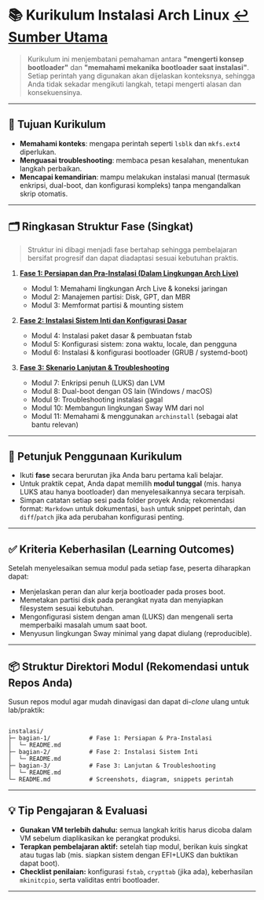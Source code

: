 
# **📚 Kurikulum Instalasi Arch Linux** [↩️ Sumber Utama][0]

> Kurikulum ini menjembatani pemahaman antara **"mengerti konsep bootloader"** dan **"memahami mekanika bootloader saat instalasi"**. Setiap perintah yang digunakan akan dijelaskan konteksnya, sehingga Anda tidak sekadar mengikuti langkah, tetapi mengerti alasan dan konsekuensinya.

---

## 🎯 Tujuan Kurikulum
- **Memahami konteks**: mengapa perintah seperti `lsblk` dan `mkfs.ext4` diperlukan.  
- **Menguasai troubleshooting**: membaca pesan kesalahan, menentukan langkah perbaikan.  
- **Mencapai kemandirian**: mampu melakukan instalasi manual (termasuk enkripsi, dual-boot, dan konfigurasi kompleks) tanpa mengandalkan skrip otomatis.

---

## 🗂️ Ringkasan Struktur Fase (Singkat)
> Struktur ini dibagi menjadi fase bertahap sehingga pembelajaran bersifat progresif dan dapat diadaptasi sesuai kebutuhan praktis.

1. **[Fase 1: Persiapan dan Pra-Instalasi (Dalam Lingkungan Arch Live)][1]**  
   - Modul 1: Memahami lingkungan Arch Live & koneksi jaringan  
   - Modul 2: Manajemen partisi: Disk, GPT, dan MBR  
   - Modul 3: Memformat partisi & mounting sistem

2. **[Fase 2: Instalasi Sistem Inti dan Konfigurasi Dasar][2]**  
   - Modul 4: Instalasi paket dasar & pembuatan fstab  
   - Modul 5: Konfigurasi sistem: zona waktu, locale, dan pengguna  
   - Modul 6: Instalasi & konfigurasi bootloader (GRUB / systemd-boot)

3. **[Fase 3: Skenario Lanjutan & Troubleshooting][3]**  
   - Modul 7: Enkripsi penuh (LUKS) dan LVM  
   - Modul 8: Dual-boot dengan OS lain (Windows / macOS)  
   - Modul 9: Troubleshooting instalasi gagal  
   - Modul 10: Membangun lingkungan Sway WM dari nol  
   - Modul 11: Memahami & menggunakan `archinstall` (sebagai alat bantu relevan)

---

## 📌 Petunjuk Penggunaan Kurikulum
- Ikuti **fase** secara berurutan jika Anda baru pertama kali belajar.  
- Untuk praktik cepat, Anda dapat memilih **modul tunggal** (mis. hanya LUKS atau hanya bootloader) dan menyelesaikannya secara terpisah.  
- Simpan catatan setiap sesi pada folder proyek Anda; rekomendasi format: `Markdown` untuk dokumentasi, `bash` untuk snippet perintah, dan `diff`/`patch` jika ada perubahan konfigurasi penting.

---

## ✅ Kriteria Keberhasilan (Learning Outcomes)
Setelah menyelesaikan semua modul pada setiap fase, peserta diharapkan dapat:
- Menjelaskan peran dan alur kerja bootloader pada proses boot.  
- Memetakan partisi disk pada perangkat nyata dan menyiapkan filesystem sesuai kebutuhan.  
- Mengonfigurasi sistem dengan aman (LUKS) dan mengenali serta memperbaiki masalah umum saat boot.  
- Menyusun lingkungan Sway minimal yang dapat diulang (reproducible).

---

## 📦 Struktur Direktori Modul (Rekomendasi untuk Repos Anda)
Susun repos modul agar mudah dinavigasi dan dapat di-*clone* ulang untuk lab/praktik:

```

instalasi/
├─ bagian-1/           # Fase 1: Persiapan & Pra-Instalasi
│  └─ README.md
├─ bagian-2/           # Fase 2: Instalasi Sistem Inti
│  └─ README.md
├─ bagian-3/           # Fase 3: Lanjutan & Troubleshooting
│  └─ README.md
└─ README.md           # Screenshots, diagram, snippets perintah
```

---

## 💡 Tip Pengajaran & Evaluasi
- **Gunakan VM terlebih dahulu:** semua langkah kritis harus dicoba dalam VM sebelum diaplikasikan ke perangkat produksi.  
- **Terapkan pembelajaran aktif:** setelah tiap modul, berikan kuis singkat atau tugas lab (mis. siapkan sistem dengan EFI+LUKS dan buktikan dapat boot).  
- **Checklist penilaian:** konfigurasi `fstab`, `crypttab` (jika ada), keberhasilan `mkinitcpio`, serta validitas entri bootloader.

---

<!--## 📎 Referensi & Link Modul-->
[0]: ./../../../README.md  
[1]: ./bagian-1/README.md  
[2]: ./bagian-2/README.md  
[3]: ./bagian-3/README.md
